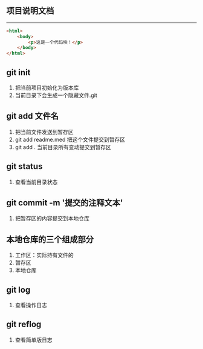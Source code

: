 ## 项目说明文档
---

```html
<html>
    <body>
        <p>这是一个代码块！</p>
    </body>
</html>
```
## git init
1. 把当前项目初始化为版本库
2. 当前目录下会生成一个隐藏文件.git

## git add 文件名
1. 把当前文件发送到暂存区
2. git add readme.med 把这个文件提交到暂存区
3. git add . 当前目录所有变动提交到暂存区

## git status
1. 查看当前目录状态

## git commit -m '提交的注释文本'
1. 把暂存区的内容提交到本地仓库

## 本地仓库的三个组成部分
1. 工作区：实际持有文件的
2. 暂存区
3. 本地仓库

## git log
1. 查看操作日志

## git reflog
1. 查看简单版日志